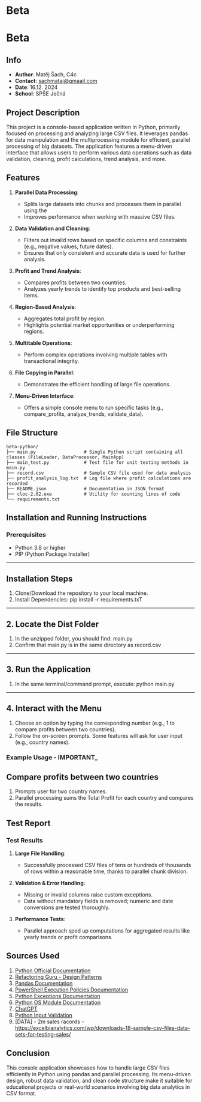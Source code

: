 # Beta

# Beta

## Info
- **Author**: Matěj Šach, C4c
- **Contact**: sachmataj@gmaail.com
- **Date**: 16.12. 2024
- **School**: SPŠE Ječná
## Project Description

This project is a console-based application written in Python, primarily focused on processing and analyzing large CSV files. It leverages pandas for data manipulation and the multiprocessing module for efficient, parallel processing of big datasets. The application features a menu-driven interface that allows users to perform various data operations such as data validation, cleaning, profit calculations, trend analysis, and more.

## Features

1. **Parallel Data Processing**:
   - Splits large datasets into chunks and processes them in parallel using the
   - Improves performance when working with massive CSV files.

2. **Data Validation and Cleaning**:
   - Filters out invalid rows based on specific columns and constraints (e.g., negative values, future dates).
   - Ensures that only consistent and accurate data is used for further analysis.

3. **Profit and Trend Analysis**:
   - Compares profits between two countries.
   - Analyzes yearly trends to identify top products and best-selling items.

5. **Region-Based Analysis**:
   - Aggregates total profit by region.
   - Highlights potential market opportunities or underperforming regions.

6. **Multitable Operations**:
   - Perform complex operations involving multiple tables with transactional integrity.

7. **File Copying in Parallel**:
   - Demonstrates the efficient handling of large file operations.

8. **Menu-Driven Interface**:
   - Offers a simple console menu to run specific tasks (e.g., compare_profits, analyze_trends, validate_data).

## File Structure

```
beta-python/
├── main.py                  # Single Python script containing all classes (FileLoader, DataProcessor, MainApp)
├── main_test.py             # Test file for unit testing methods in main.py
├── record.csv               # Sample CSV file used for data analysis
├── profit_analysis_log.txt  # Log file where profit calculations are recorded
├── README.json              # Documentation in JSON format
├── cloc-2.02.exe            # Utility for counting lines of code
└── requirements.txt

```

## Installation and Running Instructions

### Prerequisites
- Python 3.8 or higher
- PIP (Python Package Installer)

---

## Installation Steps
1. Clone/Download the repository to your local machine.
2. Install Dependencies:
        pip install -r requirements.txT

---

## 2. Locate the Dist Folder
1. In the unzipped folder, you should find: main.py
2. Confirm that main.py is in the same directory as record.csv

---

## 3. Run the Application
1. In the same terminal/command prompt, execute:
        python main.py
---

## 4. Interact with the Menu
1. Choose an option by typing the corresponding number (e.g., 1 to compare profits between two countries).
2. Follow the on-screen prompts. Some features will ask for user input (e.g., country names).

### Example Usage - ____IMPORTANT_____

## Compare profits between two countries
1. Prompts user for two country names.
2. Parallel processing sums the Total Profit for each country and compares the results.

## Test Report

### Test Results

1. **Large File Handling**:
   - Successfully processed CSV files of tens or hundreds of thousands of rows within a reasonable time, thanks to parallel chunk division.

2. **Validation & Error Handling**:
   - Missing or invalid columns raise custom exceptions.
   - Data without mandatory fields is removed; numeric and date conversions are tested thoroughly.

3. **Performance Tests**:
   - Parallel approach sped up computations for aggregated results like yearly trends or profit comparisons.


## Sources Used

1. [Python Official Documentation](https://docs.python.org/3/)
2. [Refactoring Guru - Design Patterns](https://refactoring.guru/design-patterns)
3. [Pandas Documentation](https://pandas.pydata.org/docs/)
4. [PowerShell Execution Policies Documentation](https://learn.microsoft.com/en-us/powershell/module/microsoft.powershell.core/about/about_execution_policies)
6. [Python Exceptions Documentation](https://docs.python.org/3/tutorial/errors.html)
7. [Python OS Module Documentation](https://docs.python.org/3/library/os.html)
5. [ChatGPT](https://chatgpt.com/)
8. [Python Input Validation](https://docs.python.org/3/library/functions.html#input)
9. [DATA] - 2m sales racords - https://excelbianalytics.com/wp/downloads-18-sample-csv-files-data-sets-for-testing-sales/

## Conclusion
This console application showcases how to handle large CSV files efficiently in Python using pandas and parallel processing. Its menu-driven design, robust data validation, and clean code structure make it suitable for educational projects or real-world scenarios involving big data analytics in CSV format.
